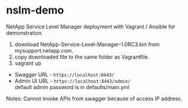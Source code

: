 # nslm-demo

NetApp Service Level Manager deployment with Vagrant / Ansible for demonstration.

1. download NetApp-Service-Level-Manager-1.0RC3.bin from mysupport.netapp.com.
2. copy downloaded file to the same folder as Vagrantfile.
3. vagrant up

- Swagger URL - `https://localhost:8443/`
- Admin UI URL - `https://localhost:8443/admin/`  
  default admin password is in defaults/main.yml

Notes: Cannot invoke APIs from swagger because of access IP address.
